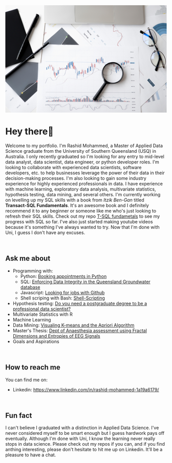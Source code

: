 <img src="pexels-anna-nekrashevich-6801648.jpg" />

# Hey there👋

Welcome to my portfolio. I'm Rashid Mohammed, a Master of Applied Data Science graduate from the University of Southern Queensland (USQ) in Australia. I only recently graduated so I'm looking for any entry to mid-level data analyst, data scientist, data engineer, or python developer roles. I'm looking to collaborate with experienced data scientists, software developers, etc. to help businesses leverage the power of their data in their decision-making processes. I'm also looking to gain some industry experience for highly experienced professionals in data.  I have experience with machine learning, exploratory data analysis, multivariate statistics, hypothesis testing, data mining, and several others. I'm currently working on levelling up my SQL skills with a book from *Itzik Ben-Gan* titled **Transact-SQL Fundamentals**. It's an awesome book and I definitely recommend it to any beginner or someone like me who's just looking to refresh their SQL skills. Check out my repo [T-SQL fundametals](https://github.com/RashidCodes/T-SQL_Fundamentals) to see my progress with SQL so far. I've also just started making youtube videos because it's something I've always wanted to try. Now that I'm done with Uni, I guess I don't have any excuses. 

<br/>

## Ask me about 
- Programming with:
	- Python: [Booking appointments in Python](https://github.com/RashidCodes/Appointment-Records/tree/rashid)
	- SQL: [Enforcing Data Integrity in the Queensland Groundwater database](https://github.com/RashidCodes/Consistency/tree/main) 
	- Javascript: [Looking for jobs with Github](https://github.com/RashidCodes/GithubJobs) 
	- Shell scriping with Bash: [Shell-Scripting](https://github.com/RashidCodes/Shell-Scripting)
- Hypothesis testing: [Do you need a postgraduate degree to be a professional  data scientist?](https://github.com/RashidCodes/Postgrad-Test)
- Multivariate Statistics with R 
- Machine Learning
- Data Mining: [Visualing K-means and the Apriori Algorithm](https://github.com/RashidCodes/K-Apriori)
- Master's Thesis: [Dept of Anaesthesia assessment using Fractal Dimensions and Entropies of EEG Signals](https://github.com/RashidCodes/EEG-Analysis)
- Goals and Aspirations 

<br/>

## How to reach me 
You can find me on:
- Linkedin: https://www.linkedin.com/in/rashid-mohammed-1a19a6179/

<br/>

## Fun fact
I can't believe I graduated with a distinction in Applied Data Science. I've never considered myself to be smart enough but I guess hardwork pays off eventually. Although I'm done with Uni, I know the learning never really stops in data science. Please check out my repos if you can, and if you find anthing interesting, please don't hesitate to hit me up on Linkedin. It'll be a pleasure to have a chat.

